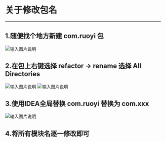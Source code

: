 # 关于修改包名
- - -

## 1.随便找个地方新建 com.ruoyi 包
![输入图片说明](https://foruda.gitee.com/images/1683276819877387946/8e48385c_1766278.png "屏幕截图")

## 2.在包上右键选择 refactor -> rename 选择 All Directories
![输入图片说明](https://foruda.gitee.com/images/1683276891079076405/79808b22_1766278.png "屏幕截图")
![输入图片说明](https://foruda.gitee.com/images/1683276881727653847/7e6b7414_1766278.png "屏幕截图")


## 3.使用IDEA全局替换 com.ruoyi 替换为 com.xxx

![输入图片说明](https://foruda.gitee.com/images/1683276973371814431/80a35a90_1766278.png "屏幕截图")

## 4.将所有模块名逐一修改即可
